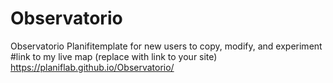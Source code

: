 # Observatorio
Observatorio Planifitemplate for new users to copy, modify, and experiment
#link to my live map (replace with link to your site)
https://planiflab.github.io/Observatorio/
